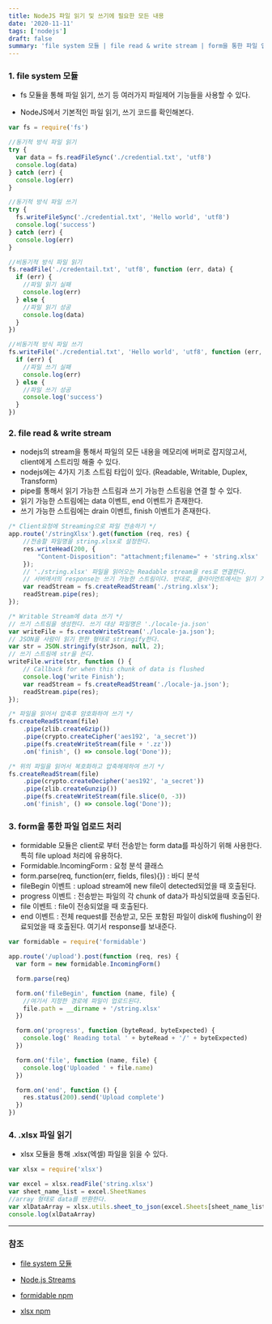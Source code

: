 ```yaml
---
title: NodeJS 파일 읽기 및 쓰기에 필요한 모든 내용
date: '2020-11-11'
tags: ['nodejs']
draft: false
summary: 'file system 모듈 | file read & write stream | form을 통한 파일 업로드 처리 | .xlsx 파일 읽기'
---
```


### 1. file system 모듈

- fs 모듈을 통해 파일 읽기, 쓰기 등 여러가지 파일제어 기능들을 사용할 수 있다.

- NodeJS에서 기본적인 파일 읽기, 쓰기 코드를 확인해본다.

```js
var fs = require('fs')

//동기적 방식 파일 읽기
try {
  var data = fs.readFileSync('./credential.txt', 'utf8')
  console.log(data)
} catch (err) {
  console.log(err)
}

//동기적 방식 파일 쓰기
try {
  fs.writeFileSync('./credential.txt', 'Hello world', 'utf8')
  console.log('success')
} catch (err) {
  console.log(err)
}

//비동기적 방식 파일 읽기
fs.readFile('./credentail.txt', 'utf8', function (err, data) {
  if (err) {
    //파일 읽기 실패
    console.log(err)
  } else {
    //파일 읽기 성공
    console.log(data)
  }
})

//비동기적 방식 파일 쓰기
fs.writeFile('./credential.txt', 'Hello world', 'utf8', function (err, data) {
  if (err) {
    //파일 쓰기 실패
    console.log(err)
  } else {
    //파일 쓰기 성공
    console.log('success')
  }
})
```

### 2. file read & write stream

- nodejs의 stream을 통해서 파일의 모든 내용을 메모리에 버퍼로 잡지않고서, client에게 스트리밍 해줄 수 있다.
- nodejs에는 4가지 기초 스트림 타입이 있다. (Readable, Writable, Duplex, Transform)
- pipe를 통해서 읽기 가능한 스트림과 쓰기 가능한 스트림을 연결 할 수 있다.
- 읽기 가능한 스트림에는 data 이벤트, end 이벤트가 존재한다.
- 쓰기 가능한 스트림에는 drain 이벤트, finish 이벤트가 존재한다.

```js
/* Client요청에 Streaming으로 파일 전송하기 */
app.route('/stringXlsx').get(function (req, res) {
    //전송할 파일명을 string.xlsx로 설정한다.
    res.writeHead(200, {
        "Content-Disposition": "attachment;filename=" + 'string.xlsx'
    });
    // './string.xlsx' 파일을 읽어오는 Readable stream을 res로 연결한다.
    // 서버에서의 response는 쓰기 가능한 스트림이다. 반대로, 클라이언트에서는 읽기 가능한 스트림이 된다.
    var readStream = fs.createReadStream('./string.xlsx');
    readStream.pipe(res);
});

/* Writable Stream에 data 쓰기 */
// 쓰기 스트림을 생성한다. 쓰기 대상 파일명은 './locale-ja.json'
var writeFile = fs.createWriteStream('./locale-ja.json');
// JSON을 사람이 읽기 편한 형태로 stringify한다.
var str = JSON.stringify(strJson, null, 2);
// 쓰기 스트림에 str을 쓴다.
writeFile.write(str, function () {
    // Callback for when this chunk of data is flushed
    console.log('write Finish');
    var readStream = fs.createReadStream('./locale-ja.json');
    readStream.pipe(res);
});

/* 파일을 읽어서 압축후 암호화하여 쓰기 */
fs.createReadStream(file)
    .pipe(zlib.createGzip())
    .pipe(crypto.createCipher('aes192', 'a_secret'))
    .pipe(fs.createWriteStream(file + '.zz'))
    .on('finish', () => console.log('Done'));

/* 위의 파일을 읽어서 복호화하고 압축해제하여 쓰기 */
fs.createReadStream(file)
    .pipe(crypto.createDecipher('aes192', 'a_secret'))
    .pipe(zlib.createGunzip())
    .pipe(fs.createWriteStream(file.slice(0, -3))
    .on('finish', () => console.log('Done'));
```

### 3. form을 통한 파일 업로드 처리

- formidable 모듈은 client로 부터 전송받는 form data를 파싱하기 위해 사용한다. 특히 file upload 처리에 유용하다.
- Formidable.IncomingForm : 요청 분석 클래스
- form.parse(req, function(err, fields, files){}) : 바디 분석
- fileBegin 이벤트 : upload stream에 new file이 detected되었을 때 호출된다.
- progress 이벤트 : 전송받는 파일의 각 chunk of data가 파싱되었을때 호출된다.
- file 이벤트 : file이 전송되었을 때 호출된다.
- end 이벤트 : 전체 request를 전송받고, 모든 포함된 파일이 disk에 flushing이 완료되었을 때 호출된다. 여기서 response를 보내준다.

```js
var formidable = require('formidable')

app.route('/upload').post(function (req, res) {
  var form = new formidable.IncomingForm()

  form.parse(req)

  form.on('fileBegin', function (name, file) {
    //여기서 지정한 경로에 파일이 업로드된다.
    file.path = __dirname + '/string.xlsx'
  })

  form.on('progress', function (byteRead, byteExpected) {
    console.log(' Reading total ' + byteRead + '/' + byteExpected)
  })

  form.on('file', function (name, file) {
    console.log('Uploaded ' + file.name)
  })

  form.on('end', function () {
    res.status(200).send('Upload complete')
  })
})
```

### 4. .xlsx 파일 읽기

- xlsx 모듈을 통해 .xlsx(엑셀) 파일을 읽을 수 있다.

```js
var xlsx = require('xlsx')

var excel = xlsx.readFile('string.xlsx')
var sheet_name_list = excel.SheetNames
//array 형태로 data를 반환한다.
var xlDataArray = xlsx.utils.sheet_to_json(excel.Sheets[sheet_name_list[0]])
console.log(xlDataArray)
```

---

### 참조

- [file system 모듈](https://nodejs.org/api/fs.html)

- [Node.js Streams](https://medium.freecodecamp.org/node-js-streams-everything-you-need-to-know-c9141306be93)

- [formidable npm](https://www.npmjs.com/package/formidable)

- [xlsx npm](https://www.npmjs.com/package/xlsx)
